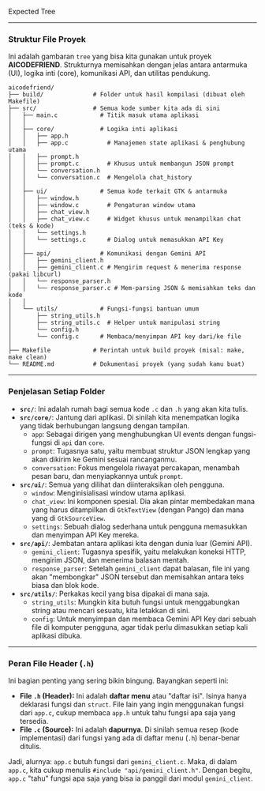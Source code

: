 Expected Tree

-----

### Struktur File Proyek

Ini adalah gambaran `tree` yang bisa kita gunakan untuk proyek **AICODEFRIEND**. Strukturnya memisahkan dengan jelas antara antarmuka (UI), logika inti (core), komunikasi API, dan utilitas pendukung.

```
aicodefriend/
├── build/              # Folder untuk hasil kompilasi (dibuat oleh Makefile)
├── src/                # Semua kode sumber kita ada di sini
│   ├── main.c            # Titik masuk utama aplikasi
│   │
│   ├── core/             # Logika inti aplikasi
│   │   ├── app.h
│   │   ├── app.c           # Manajemen state aplikasi & penghubung utama
│   │   ├── prompt.h
│   │   ├── prompt.c        # Khusus untuk membangun JSON prompt
│   │   └── conversation.h
│   │   └── conversation.c  # Mengelola chat_history
│   │
│   ├── ui/               # Semua kode terkait GTK & antarmuka
│   │   ├── window.h
│   │   ├── window.c        # Pengaturan window utama
│   │   ├── chat_view.h
│   │   ├── chat_view.c     # Widget khusus untuk menampilkan chat (teks & kode)
│   │   └── settings.h
│   │   └── settings.c      # Dialog untuk memasukkan API Key
│   │
│   ├── api/              # Komunikasi dengan Gemini API
│   │   ├── gemini_client.h
│   │   ├── gemini_client.c # Mengirim request & menerima response (pakai libcurl)
│   │   └── response_parser.h
│   │   └── response_parser.c # Mem-parsing JSON & memisahkan teks dan kode
│   │
│   └── utils/            # Fungsi-fungsi bantuan umum
│       ├── string_utils.h
│       ├── string_utils.c  # Helper untuk manipulasi string
│       └── config.h
│       └── config.c      # Membaca/menyimpan API key dari/ke file
│
├── Makefile            # Perintah untuk build proyek (misal: make, make clean)
└── README.md           # Dokumentasi proyek (yang sudah kamu buat)
```

-----

### Penjelasan Setiap Folder

  * **`src/`**: Ini adalah rumah bagi semua kode `.c` dan `.h` yang akan kita tulis.
  * **`src/core/`**: Jantung dari aplikasi. Di sinilah kita menempatkan logika yang tidak berhubungan langsung dengan tampilan.
      * `app`: Sebagai dirigen yang menghubungkan UI events dengan fungsi-fungsi di `api` dan `core`.
      * `prompt`: Tugasnya satu, yaitu membuat struktur JSON lengkap yang akan dikirim ke Gemini sesuai rancanganmu.
      * `conversation`: Fokus mengelola riwayat percakapan, menambah pesan baru, dan menyiapkannya untuk `prompt`.
  * **`src/ui/`**: Semua yang dilihat dan diinteraksikan oleh pengguna.
      * `window`: Menginisialisasi window utama aplikasi.
      * `chat_view`: Ini komponen spesial. Dia akan pintar membedakan mana yang harus ditampilkan di `GtkTextView` (dengan Pango) dan mana yang di `GtkSourceView`.
      * `settings`: Sebuah dialog sederhana untuk pengguna memasukkan dan menyimpan API Key mereka.
  * **`src/api/`**: Jembatan antara aplikasi kita dengan dunia luar (Gemini API).
      * `gemini_client`: Tugasnya spesifik, yaitu melakukan koneksi HTTP, mengirim JSON, dan menerima balasan mentah.
      * `response_parser`: Setelah `gemini_client` dapat balasan, file ini yang akan "membongkar" JSON tersebut dan memisahkan antara teks biasa dan blok kode.
  * **`src/utils/`**: Perkakas kecil yang bisa dipakai di mana saja.
      * `string_utils`: Mungkin kita butuh fungsi untuk menggabungkan string atau mencari sesuatu, kita letakkan di sini.
      * `config`: Untuk menyimpan dan membaca Gemini API Key dari sebuah file di komputer pengguna, agar tidak perlu dimasukkan setiap kali aplikasi dibuka.

-----

### Peran File Header (`.h`)

Ini bagian penting yang sering bikin bingung. Bayangkan seperti ini:

  * **File `.h` (Header):** Ini adalah **daftar menu** atau "daftar isi". Isinya hanya deklarasi fungsi dan `struct`. File lain yang ingin menggunakan fungsi dari `app.c`, cukup membaca `app.h` untuk tahu fungsi apa saja yang tersedia.
  * **File `.c` (Source):** Ini adalah **dapurnya**. Di sinilah semua resep (kode implementasi) dari fungsi yang ada di daftar menu (`.h`) benar-benar ditulis.

Jadi, alurnya: `app.c` butuh fungsi dari `gemini_client.c`. Maka, di dalam `app.c`, kita cukup menulis `#include "api/gemini_client.h"`. Dengan begitu, `app.c` "tahu" fungsi apa saja yang bisa ia panggil dari modul `gemini_client`.

